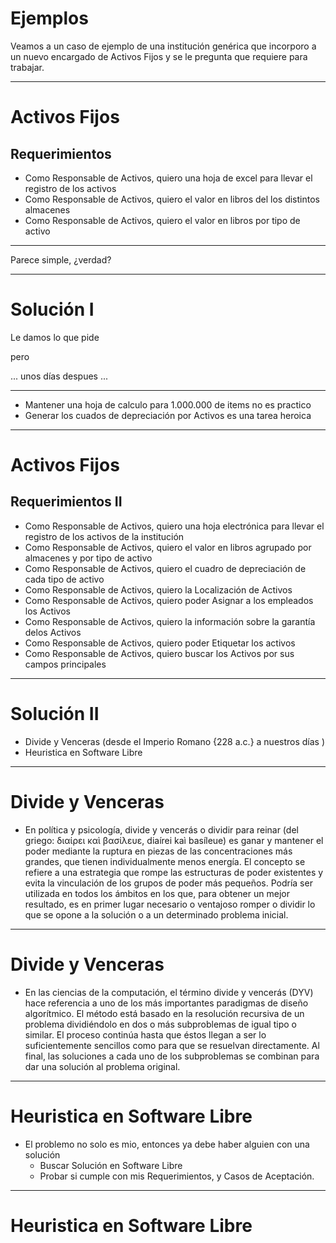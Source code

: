 # Ejemplos

Veamos a un caso de ejemplo de una institución genérica que incorporo a un
nuevo encargado de Activos Fijos y se le pregunta que requiere para trabajar.

---

# Activos Fijos

## Requerimientos

- Como Responsable de Activos, quiero una hoja de excel para llevar el registro de los activos
- Como Responsable de Activos, quiero el valor en libros del los distintos almacenes
- Como Responsable de Activos, quiero el valor en libros por tipo de activo

---

Parece simple, ¿verdad?

---

# Solución I

Le damos lo que pide

pero

... unos días despues ...

---

- Mantener una hoja de calculo para 1.000.000 de items no es practico
- Generar los cuados de depreciación por Activos es una tarea heroica

---

# Activos Fijos

## Requerimientos II

- Como Responsable de Activos, quiero una hoja electrónica para llevar el registro de los activos de la institución
- Como Responsable de Activos, quiero el valor en libros agrupado por almacenes y por tipo de activo
- Como Responsable de Activos, quiero el cuadro de depreciación de cada tipo de activo
- Como Responsable de Activos, quiero la Localización de Activos
- Como Responsable de Activos, quiero poder Asignar a los empleados los Activos
- Como Responsable de Activos, quiero la información sobre la garantía delos Activos
- Como Responsable de Activos, quiero poder Etiquetar los activos
- Como Responsable de Activos, quiero buscar los Activos por sus campos principales

---

# Solución II

- Divide y Venceras (desde el Imperio Romano {228 a.c.} a nuestros días )
- Heuristica en Software Libre


---

# Divide y Venceras

- En política y psicología, divide y vencerás o dividir para reinar (del
  griego: διαίρει καὶ βασίλευε, diaírei kaì basíleue) es ganar y mantener el
  poder mediante la ruptura en piezas de las concentraciones más grandes, que
  tienen individualmente menos energía. El concepto se refiere a una estrategia
  que rompe las estructuras de poder existentes y evita la vinculación de los
  grupos de poder más pequeños. Podría ser utilizada en todos los ámbitos en
  los que, para obtener un mejor resultado, es en primer lugar necesario o
  ventajoso romper o dividir lo que se opone a la solución o a un determinado
  problema inicial.

---

# Divide y Venceras

- En las ciencias de la computación, el término divide y vencerás (DYV) hace
  referencia a uno de los más importantes paradigmas de diseño algorítmico. El
  método está basado en la resolución recursiva de un problema dividiéndolo en
  dos o más subproblemas de igual tipo o similar. El proceso continúa hasta que
  éstos llegan a ser lo suficientemente sencillos como para que se resuelvan
  directamente. Al final, las soluciones a cada uno de los subproblemas se
  combinan para dar una solución al problema original.

---

# Heuristica en Software Libre

- El problemo no solo es mio, entonces ya debe haber alguien con una solución
  - Buscar Solución en Software Libre
  - Probar si cumple con mis Requerimientos, y Casos de Aceptación.

---

# Heuristica en Software Libre
